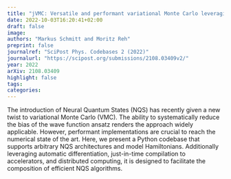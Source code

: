 ```yaml
---
title: "jVMC: Versatile and performant variational Monte Carlo leveraging automated differentiation and GPU acceleration"
date: 2022-10-03T16:20:41+02:00
draft: false
image: 
authors: "Markus Schmitt and Moritz Reh"
preprint: false
journalref: "SciPost Phys. Codebases 2 (2022)"
journalurl: "https://scipost.org/submissions/2108.03409v2/"
year: 2022
arXiv: 2108.03409
highlight: false
tags:
categories:
---
```


The introduction of Neural Quantum States (NQS) has recently given a new twist to variational Monte Carlo (VMC). The ability to systematically reduce the bias of the wave function ansatz renders the approach widely applicable. However, performant implementations are crucial to reach the numerical state of the art. Here, we present a Python codebase that supports arbitrary NQS architectures and model Hamiltonians. Additionally leveraging automatic differentiation, just-in-time compilation to accelerators, and distributed computing, it is designed to facilitate the composition of efficient NQS algorithms.